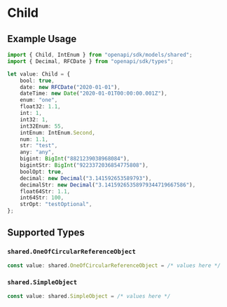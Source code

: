 # Child

## Example Usage

```typescript
import { Child, IntEnum } from "openapi/sdk/models/shared";
import { Decimal, RFCDate } from "openapi/sdk/types";

let value: Child = {
    bool: true,
    date: new RFCDate("2020-01-01"),
    dateTime: new Date("2020-01-01T00:00:00.001Z"),
    enum: "one",
    float32: 1.1,
    int: 1,
    int32: 1,
    int32Enum: 55,
    intEnum: IntEnum.Second,
    num: 1.1,
    str: "test",
    any: "any",
    bigint: BigInt("8821239038968084"),
    bigintStr: BigInt("9223372036854775808"),
    boolOpt: true,
    decimal: new Decimal("3.141592653589793"),
    decimalStr: new Decimal("3.14159265358979344719667586"),
    float64Str: 1.1,
    int64Str: 100,
    strOpt: "testOptional",
};
```

## Supported Types

### `shared.OneOfCircularReferenceObject`

```typescript
const value: shared.OneOfCircularReferenceObject = /* values here */
```

### `shared.SimpleObject`

```typescript
const value: shared.SimpleObject = /* values here */
```

